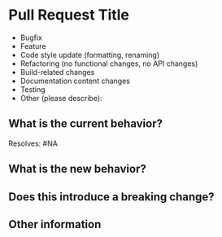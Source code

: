 # Pull Request Title

<!--- Please provide a general summary of your changes in the title above -->

<!-- Please try to limit your pull request to one type; submit multiple pull requests if needed. -->

<!-- Please add the labels corresponding to the type of changes your PR introduces: -->

- Bugfix
- Feature
- Code style update (formatting, renaming)
- Refactoring (no functional changes, no API changes)
- Build-related changes
- Documentation content changes
- Testing
- Other (please describe):

## What is the current behavior?

<!-- Please describe the current behavior that you are modifying, or link to a relevant issue. -->

Resolves: #NA

## What is the new behavior?

<!-- Please describe the behavior or changes that are being added by this PR. -->

## Does this introduce a breaking change?

<!-- Yes or No -->
<!-- If this does introduce a breaking change, please describe the impact and migration path for existing applications below. -->
<!-- If you modify database schema, ensure you:
     1. Add the 'db-migration label to the PR
     2. Document the schema changes
     3. Provide migration instructions if needed
-->

## Other information

<!-- Any other information that is important to this PR, such as screenshots of how the component looks before and after the change. -->
